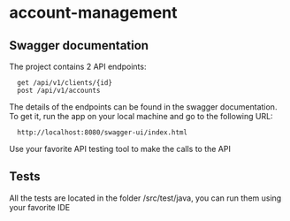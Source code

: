 # account-management

## Swagger documentation

The project contains 2 API endpoints:

      get /api/v1/clients/{id}
      post /api/v1/accounts
      
The details of the endpoints can be found in the swagger documentation. To get it, run the app on your local machine and go to the following URL:

      http://localhost:8080/swagger-ui/index.html

Use your favorite API testing tool to make the calls to the API

## Tests

All the tests are located in the folder /src/test/java, you can run them using your favorite IDE
